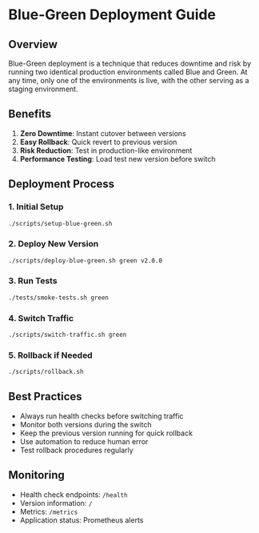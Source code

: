# Blue-Green Deployment Guide

## Overview

Blue-Green deployment is a technique that reduces downtime and risk by running two identical production environments called Blue and Green. At any time, only one of the environments is live, with the other serving as a staging environment.

## Benefits

1. **Zero Downtime**: Instant cutover between versions
2. **Easy Rollback**: Quick revert to previous version
3. **Risk Reduction**: Test in production-like environment
4. **Performance Testing**: Load test new version before switch

## Deployment Process

### 1. Initial Setup
```bash
./scripts/setup-blue-green.sh
```

### 2. Deploy New Version
```bash
./scripts/deploy-blue-green.sh green v2.0.0
```

### 3. Run Tests
```bash
./tests/smoke-tests.sh green
```

### 4. Switch Traffic
```bash
./scripts/switch-traffic.sh green
```

### 5. Rollback if Needed
```bash
./scripts/rollback.sh
```

## Best Practices

- Always run health checks before switching traffic
- Monitor both versions during the switch
- Keep the previous version running for quick rollback
- Use automation to reduce human error
- Test rollback procedures regularly

## Monitoring

- Health check endpoints: `/health`
- Version information: `/`
- Metrics: `/metrics`
- Application status: Prometheus alerts
